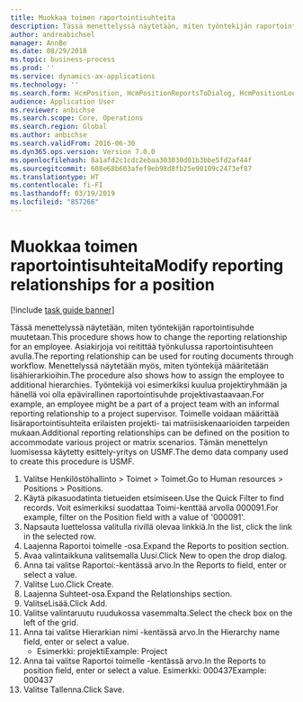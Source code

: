 ```yaml
---
title: Muokkaa toimen raportointisuhteita
description: Tässä menettelyssä näytetään, miten työntekijän raportointisuhde muutetaan.
author: andreabichsel
manager: AnnBe
ms.date: 08/29/2018
ms.topic: business-process
ms.prod: ''
ms.service: dynamics-ax-applications
ms.technology: ''
ms.search.form: HcmPosition, HcmPositionReportsToDialog, HcmPositionLookup
audience: Application User
ms.reviewer: anbichse
ms.search.scope: Core, Operations
ms.search.region: Global
ms.author: anbichse
ms.search.validFrom: 2016-06-30
ms.dyn365.ops.version: Version 7.0.0
ms.openlocfilehash: 8a1afd2c1cdc2ebaa303030d01b3bbe5fd2af44f
ms.sourcegitcommit: 608e68b603afef9eb98d8fb25e90109c2473ef87
ms.translationtype: HT
ms.contentlocale: fi-FI
ms.lasthandoff: 03/19/2019
ms.locfileid: "857266"
---
```

# <a name="modify-reporting-relationships-for-a-position"></a><span data-ttu-id="8724f-103">Muokkaa toimen raportointisuhteita</span><span class="sxs-lookup"><span data-stu-id="8724f-103">Modify reporting relationships for a position</span></span>

[!include [task guide banner](../../includes/task-guide-banner.md)]

<span data-ttu-id="8724f-104">Tässä menettelyssä näytetään, miten työntekijän raportointisuhde muutetaan.</span><span class="sxs-lookup"><span data-stu-id="8724f-104">This procedure shows how to change the reporting relationship for an employee.</span></span> <span data-ttu-id="8724f-105">Asiakirjoja voi reitittää työnkulussa raportointisuhteen avulla.</span><span class="sxs-lookup"><span data-stu-id="8724f-105">The reporting relationship can be used for routing documents through workflow.</span></span> <span data-ttu-id="8724f-106">Menettelyssä näytetään myös, miten työntekijä määritetään lisähierarkioihin.</span><span class="sxs-lookup"><span data-stu-id="8724f-106">The procedure also shows how to assign the employee to additional hierarchies.</span></span> <span data-ttu-id="8724f-107">Työntekijä voi esimerkiksi kuulua projektiryhmään ja hänellä voi olla epävirallinen raportointisuhde projektivastaavaan.</span><span class="sxs-lookup"><span data-stu-id="8724f-107">For example, an employee might be a part of a project team with an informal reporting relationship to a project supervisor.</span></span> <span data-ttu-id="8724f-108">Toimelle voidaan määrittää lisäraportointisuhteita erilaisten projekti- tai matriisiskenaarioiden tarpeiden mukaan.</span><span class="sxs-lookup"><span data-stu-id="8724f-108">Additional reporting relationships can be defined on the position to accommodate various project or matrix scenarios.</span></span> <span data-ttu-id="8724f-109">Tämän menettelyn luomisessa käytetty esittely-yritys on USMF.</span><span class="sxs-lookup"><span data-stu-id="8724f-109">The demo data company used to create this procedure is USMF.</span></span>

1. <span data-ttu-id="8724f-110">Valitse Henkilöstöhallinto > Toimet > Toimet.</span><span class="sxs-lookup"><span data-stu-id="8724f-110">Go to Human resources > Positions > Positions.</span></span>
2. <span data-ttu-id="8724f-111">Käytä pikasuodatinta tietueiden etsimiseen.</span><span class="sxs-lookup"><span data-stu-id="8724f-111">Use the Quick Filter to find records.</span></span> <span data-ttu-id="8724f-112">Voit esimerkiksi suodattaa Toimi-kenttää arvolla 000091.</span><span class="sxs-lookup"><span data-stu-id="8724f-112">For example, filter on the Position field with a value of '000091'.</span></span>
3. <span data-ttu-id="8724f-113">Napsauta luettelossa valitulla rivillä olevaa linkkiä.</span><span class="sxs-lookup"><span data-stu-id="8724f-113">In the list, click the link in the selected row.</span></span>
4. <span data-ttu-id="8724f-114">Laajenna Raportoi toimelle -osa.</span><span class="sxs-lookup"><span data-stu-id="8724f-114">Expand the Reports to position section.</span></span>
5. <span data-ttu-id="8724f-115">Avaa valintaikkuna valitsemalla Uusi.</span><span class="sxs-lookup"><span data-stu-id="8724f-115">Click New to open the drop dialog.</span></span>
6. <span data-ttu-id="8724f-116">Anna tai valitse Raportoi:-kentässä arvo.</span><span class="sxs-lookup"><span data-stu-id="8724f-116">In the Reports to field, enter or select a value.</span></span>
7. <span data-ttu-id="8724f-117">Valitse Luo.</span><span class="sxs-lookup"><span data-stu-id="8724f-117">Click Create.</span></span>
8. <span data-ttu-id="8724f-118">Laajenna Suhteet-osa.</span><span class="sxs-lookup"><span data-stu-id="8724f-118">Expand the Relationships section.</span></span>
9. <span data-ttu-id="8724f-119">ValitseLisää.</span><span class="sxs-lookup"><span data-stu-id="8724f-119">Click Add.</span></span>
10. <span data-ttu-id="8724f-120">Valitse valintaruutu ruudukossa vasemmalta.</span><span class="sxs-lookup"><span data-stu-id="8724f-120">Select the check box on the left of the grid.</span></span>
11. <span data-ttu-id="8724f-121">Anna tai valitse Hierarkian nimi -kentässä arvo.</span><span class="sxs-lookup"><span data-stu-id="8724f-121">In the Hierarchy name field, enter or select a value.</span></span>
    * <span data-ttu-id="8724f-122">Esimerkki: projekti</span><span class="sxs-lookup"><span data-stu-id="8724f-122">Example: Project</span></span>  
12. <span data-ttu-id="8724f-123">Anna tai valitse Raportoi toimelle -kentässä arvo.</span><span class="sxs-lookup"><span data-stu-id="8724f-123">In the Reports to position field, enter or select a value.</span></span>  <span data-ttu-id="8724f-124">Esimerkki: 000437</span><span class="sxs-lookup"><span data-stu-id="8724f-124">Example:  000437</span></span>
13. <span data-ttu-id="8724f-125">Valitse Tallenna.</span><span class="sxs-lookup"><span data-stu-id="8724f-125">Click Save.</span></span>

